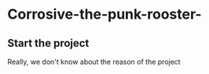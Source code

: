 # Corrosive-the-punk-rooster-

## Start the project

Really, we don't know about the reason of the project
